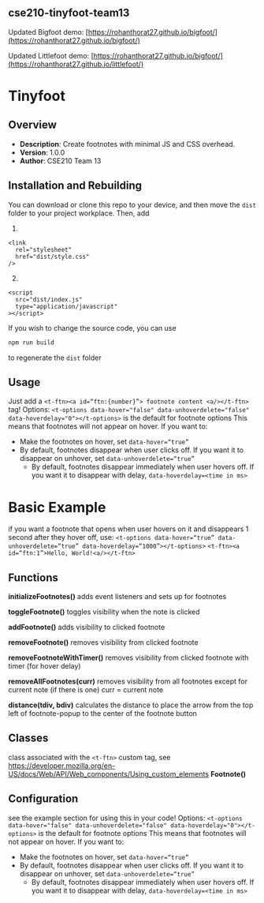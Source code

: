 ## cse210-tinyfoot-team13
Updated Bigfoot demo: [https://rohanthorat27.github.io/bigfoot/](https://rohanthorat27.github.io/bigfoot/)

Updated Littlefoot demo: [https://rohanthorat27.github.io/bigfoot/](https://rohanthorat27.github.io/littlefoot/)
# Tinyfoot

## Overview
- **Description**: Create footnotes with minimal JS and CSS overhead.
- **Version**: 1.0.0
- **Author**: CSE210 Team 13

## Installation and Rebuilding
You can download or clone this repo to your device, and then move the ```dist``` folder to your project workplace. Then, add 

1. 
```
<link
  rel="stylesheet"
  href="dist/style.css"
/>
```
2.
```
<script
  src="dist/index.js"
  type="application/javascript"
></script>
```
If you wish to change the source code, you can use
```bash
npm run build
```
to regenerate the ```dist``` folder

## Usage
Just add a ```<t-ftn><a id=“ftn:{number}”> footnote content <a/></t-ftn>``` tag!
Options: 
```<t-options data-hover="false" data-unhoverdelete="false" data-hoverdelay="0"></t-options>``` is the default for footnote options
This means that footnotes will not appear on hover. If you want to:
- Make the footnotes on hover, set ```data-hover=“true”```
- By default, footnotes disappear when user clicks off. If you want it to disappear on unhover, set ```data-unhoverdelete=“true”```
    - By default, footnotes disappear immediately when user hovers off. If you want it to disappear with delay, ```data-hoverdelay=<time in ms>```
# Basic Example
if you want a footnote that opens when user hovers on it and disappears 1 second after they hover off, use:
```<t-options data-hover=“true” data-unhoverdelete=“true” data-hoverdelay=“1000”></t-options>```
```<t-ftn><a id=“ftn:1”>Hello, World!<a/></t-ftn>```

## Functions
**initializeFootnotes()**
adds event listeners and sets up for footnotes

**toggleFootnote()**
toggles visibility when the note is clicked

**addFootnote()**
adds visibility to clicked footnote

**removeFootnote()**
removes visibility from clicked footnote

**removeFootnoteWithTimer()**
removes visibility from clicked footnote with timer (for hover delay)

**removeAllFootnotes(curr)**
removes visibility from all footnotes except for current note (if there is one)
curr = current note

**distance(tdiv, bdiv)**
calculates the distance to place the arrow from the top left of footnote-popup to the center of the footnote button

## Classes

class associated with the ```<t-ftn>``` custom tag, see https://developer.mozilla.org/en-US/docs/Web/API/Web_components/Using_custom_elements
**Footnote()**

## Configuration
see the example section for using this in your code!
Options: 
```<t-options data-hover="false" data-unhoverdelete="false" data-hoverdelay="0"></t-options>``` is the default for footnote options
This means that footnotes will not appear on hover. If you want to:
- Make the footnotes on hover, set ```data-hover=“true”```
- By default, footnotes disappear when user clicks off. If you want it to disappear on unhover, set ```data-unhoverdelete=“true”```
    - By default, footnotes disappear immediately when user hovers off. If you want it to disappear with delay, ```data-hoverdelay=<time in ms>```

